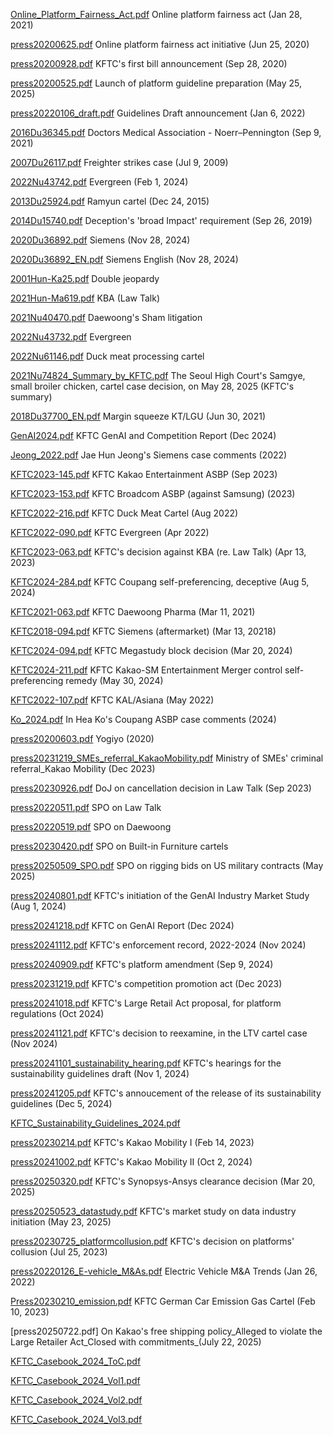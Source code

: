 [Online_Platform_Fairness_Act.pdf](./Online_Platform_Fairness_Act.pdf) Online platform fairness act (Jan 28, 2021)

[press20200625.pdf](./press20200625.pdf) Online platform fairness act initiative (Jun 25, 2020)

[press20200928.pdf](./press20200928.pdf) KFTC's first bill announcement (Sep 28, 2020)

[press20200525.pdf](./press20200525.pdf) Launch of platform guideline preparation (May 25, 2025)

[press20220106_draft.pdf](./press20220106_draft.pdf) Guidelines Draft announcement (Jan 6, 2022)

[2016Du36345.pdf](./2016Du36345.pdf) Doctors Medical Association - Noerr–Pennington (Sep 9, 2021)

[2007Du26117.pdf](./2007Du26117.pdf) Freighter strikes case (Jul 9, 2009)

[2022Nu43742.pdf](./2022Nu43742.pdf) Evergreen (Feb 1, 2024)

[2013Du25924.pdf](./2013Du25924.pdf) Ramyun cartel (Dec 24, 2015)

[2014Du15740.pdf](./2014Du15740.pdf) Deception's 'broad Impact' requirement (Sep 26, 2019)

[2020Du36892.pdf](./2020Du36892.pdf) Siemens (Nov 28, 2024)

[2020Du36892_EN.pdf](./2020Du36892_EN.pdf) Siemens English (Nov 28, 2024)

[2001Hun-Ka25.pdf](./2001Hun-Ka25.pdf) Double jeopardy

[2021Hun-Ma619.pdf](./2021Hun-Ma619.pdf) KBA (Law Talk)

[2021Nu40470.pdf](./2021Nu40470.pdf) Daewoong's Sham litigation

[2022Nu43732.pdf](./2022Nu43732.pdf) Evergreen

[2022Nu61146.pdf](./2022Nu61146.pdf) Duck meat processing cartel

[2021Nu74824_Summary_by_KFTC.pdf](./2021Nu74824_Summary_by_KFTC.pdf) The Seoul High Court's Samgye, small broiler chicken, cartel case decision, on May 28, 2025 (KFTC's summary)

[2018Du37700_EN.pdf](./2018Du37700_EN.pdf) Margin squeeze KT/LGU (Jun 30, 2021)

[GenAI2024.pdf](./GenAI2024.pdf) KFTC GenAI and Competition Report (Dec 2024)

[Jeong_2022.pdf](./Jeong_2022.pdf) Jae Hun Jeong's Siemens case comments (2022)

[KFTC2023-145.pdf](./KFTC2023-145.pdf) KFTC Kakao Entertainment ASBP (Sep 2023)

[KFTC2023-153.pdf](./KFTC2023-153.pdf) KFTC Broadcom ASBP (against Samsung) (2023)

[KFTC2022-216.pdf](./KFTC2022-216.pdf) KFTC Duck Meat Cartel (Aug 2022)

[KFTC2022-090.pdf](./KFTC2022-090.pdf) KFTC Evergreen (Apr 2022)

[KFTC2023-063.pdf](./KFTC2023-063.pdf) KFTC's decision against KBA (re. Law Talk) (Apr 13, 2023)

[KFTC2024-284.pdf](./KFTC2024-284.pdf) KFTC Coupang self-preferencing, deceptive (Aug 5, 2024)

[KFTC2021-063.pdf](./KFTC2021-063.pdf) KFTC Daewoong Pharma (Mar 11, 2021)

[KFTC2018-094.pdf](./KFTC2018-094.pdf) KFTC Siemens (aftermarket) (Mar 13, 20218)

[KFTC2024-094.pdf](./KFTC2024-094.pdf) KFTC Megastudy block decision (Mar 20, 2024)

[KFTC2024-211.pdf](./KFTC2024-211.pdf) KFTC Kakao-SM Entertainment Merger control self-preferencing remedy (May 30, 2024)

[KFTC2022-107.pdf](./KFTC2022-107.pdf) KFTC KAL/Asiana (May 2022)

[Ko_2024.pdf](./Ko_2024.pdf) In Hea Ko's Coupang ASBP case comments (2024)

[press20200603.pdf](./press20200603.pdf) Yogiyo (2020)

[press20231219_SMEs_referral_KakaoMobility.pdf](./press20231219_SMEs_referral_KakaoMobility.pdf) Ministry of SMEs' criminal referral_Kakao Mobility (Dec 2023)

[press20230926.pdf](./press20230926.pdf) DoJ on cancellation decision in Law Talk (Sep 2023)

[press20220511.pdf](./press20220511.pdf) SPO on Law Talk

[press20220519.pdf](./press20220519.pdf) SPO on Daewoong

[press20230420.pdf](./press20230420.pdf) SPO on Built-in Furniture cartels

[press20250509_SPO.pdf](./press20250509_SPO.pdf) SPO on rigging bids on US military contracts (May 2025)

[press20240801.pdf](./press20240801.pdf) KFTC's initiation of the GenAI Industry Market Study (Aug 1, 2024)

[press20241218.pdf](./press20241218.pdf) KFTC on GenAI Report (Dec 2024)

[press20241112.pdf](/press20241112.pdf) KFTC's enforcement record, 2022-2024 (Nov 2024)

[press20240909.pdf](/press20240909.pdf) KFTC's platform amendment (Sep 9, 2024)

[press20231219.pdf](/press20231219.pdf) KFTC's competition promotion act (Dec 2023)

[press20241018.pdf](/press20241018.pdf) KFTC's Large Retail Act proposal, for platform regulations (Oct 2024)

[press20241121.pdf](./press20241121.pdf) KFTC's decision to reexamine, in the LTV cartel case (Nov 2024)

[press20241101_sustainability_hearing.pdf](./press20241101_sustainability_hearing.pdf) KFTC's hearings for the sustainability guidelines draft (Nov 1, 2024)

[press20241205.pdf](./press20241205.pdf) KFTC's annoucement of the release of its sustainability guidelines (Dec 5, 2024)

[KFTC_Sustainability_Guidelines_2024.pdf](./KFTC_Sustainability_Guidelines_2024.pdf)

[press20230214.pdf](./press20230214.pdf) KFTC's Kakao Mobility I (Feb 14, 2023)

[press20241002.pdf](./press20241002.pdf) KFTC's Kakao Mobility II (Oct 2, 2024)

[press20250320.pdf](./press20250320.pdf) KFTC's Synopsys-Ansys clearance decision (Mar 20, 2025)

[press20250523_datastudy.pdf](./press20250523_datastudy.pdf) KFTC's market study on data industry initiation (May 23, 2025)

[press20230725_platformcollusion.pdf](./press20230725_platformcollusion.pdf) KFTC's decision on platforms' collusion (Jul 25, 2023)

[press20220126_E-vehicle_M&As.pdf](./press20220126_E-vehicle_M&As.pdf) Electric Vehicle M&A Trends (Jan 26, 2022)

[Press20230210_emission.pdf](./Press20230210_emission.pdf) KFTC German Car Emission Gas Cartel (Feb 10, 2023)

[press20250722.pdf] On Kakao's free shipping policy_Alleged to violate the Large Retailer Act_Closed with commitments_(July 22, 2025)

[KFTC_Casebook_2024_ToC.pdf](./KFTC_Casebook_2024_ToC.pdf) 

[KFTC_Casebook_2024_Vol1.pdf](./KFTC_Casebook_2024_Vol1.pdf)

[KFTC_Casebook_2024_Vol2.pdf](./KFTC_Casebook_2024_Vol2.pdf)

[KFTC_Casebook_2024_Vol3.pdf](./KFTC_Casebook_2024_Vol3.pdf)



